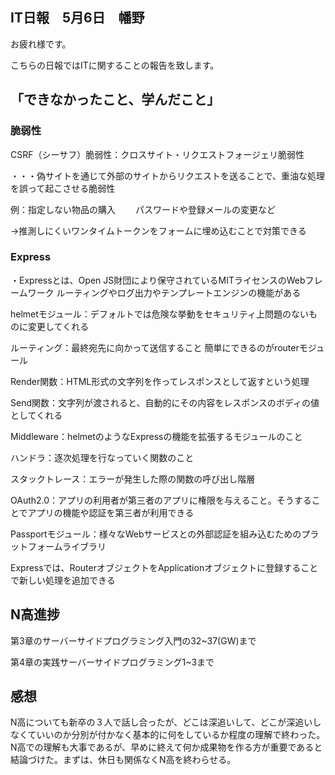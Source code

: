 ## IT日報　5月6日　幡野

お疲れ様です。

こちらの日報ではITに関することの報告を致します。

## 「できなかったこと、学んだこと」

### 脆弱性
CSRF（シーサフ）脆弱性：クロスサイト・リクエストフォージェリ脆弱性

・・・偽サイトを通じて外部のサイトからリクエストを送ることで、重油な処理を誤って起こさせる脆弱性

例：指定しない物品の購入
　　パスワードや登録メールの変更など

→推測しにくいワンタイムトークンをフォームに埋め込むことで対策できる

 ### Express

 ・Expressとは、Open JS財団により保守されているMITライセンスのWebフレームワーク
ルーティングやログ出力やテンプレートエンジンの機能がある

helmetモジュール：デフォルトでは危険な挙動をセキュリティ上問題のないものに変更してくれる 

ルーティング：最終宛先に向かって送信すること
簡単にできるのがrouterモジュール

Render関数：HTML形式の文字列を作ってレスポンスとして返すという処理

Send関数：文字列が渡されると、自動的にその内容をレスポンスのボディの値としてくれる

Middleware：helmetのようなExpressの機能を拡張するモジュールのこと

ハンドラ：逐次処理を行なっていく関数のこと

スタックトレース：エラーが発生した際の関数の呼び出し階層

OAuth2.0：アプリの利用者が第三者のアプリに権限を与えること。そうすることでアプリの機能や認証を第三者が利用できる

Passportモジュール：様々なWebサービスとの外部認証を組み込むためのプラットフォームライブラリ

Expressでは、RouterオブジェクトをApplicationオブジェクトに登録することで新しい処理を追加できる

## N高進捗

第3章のサーバーサイドプログラミング入門の32~37(GW)まで

第4章の実践サーバーサイドプログラミング1~3まで

## 感想
N高についても新卒の３人で話し合ったが、どこは深追いして、どこが深追いしなくていいのか分別が付かなく基本的に何をしているか程度の理解で終わった。N高での理解も大事であるが、早めに終えて何か成果物を作る方が重要であると結論づけた。まずは、休日も関係なくN高を終わらせる。